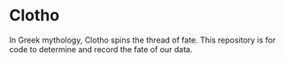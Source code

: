 # Clotho

In Greek mythology, Clotho spins the thread of fate. This repository is for code to determine and record the fate of our data.